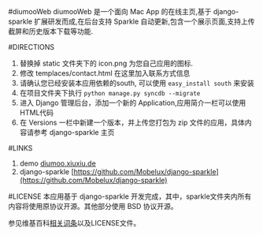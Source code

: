 #diumooWeb
diumooWeb 是一个面向 Mac App 的在线主页,基于 django-sparkle 扩展研发而成,在后台支持 Sparkle 自动更新,包含一个展示页面,支持上传截屏和历史版本下载等功能.

#DIRECTIONS
1. 替换掉 static 文件夹下的 icon.png 为您自己应用的图标.
2. 修改 templaces/contact.html 在这里加入联系方式信息
3. 请确认您已经安装本应用依赖的south, 可以使用 `easy_install south` 来安装
4. 在项目文件夹下执行 `python manage.py syncdb --migrate`
5. 进入 Django 管理后台，添加一个新的 Application,应用简介一栏可以使用HTML代码
6. 在 Versions 一栏中新建一个版本，并上传您打包为 zip 文件的应用，具体内容请参考 django-sparkle 主页

#LINKS

1. demo [diumoo.xiuxiu.de](http://diumoo.xiuxiu.de)
2. django-sparkle [https://github.com/Mobelux/django-sparkle](https://github.com/Mobelux/django-sparkle)

#LICENSE
本应用基于 django-sparkle 开发完成，其中，sparkle文件夹内所有内容将使用原协议开源。其他部分使用 BSD 协议开源。

参见维基百科[相关词条](http://zh.wikipedia.org/wiki/BSD%E8%AE%B8%E5%8F%AF%E8%AF%81)以及LICENSE文件。